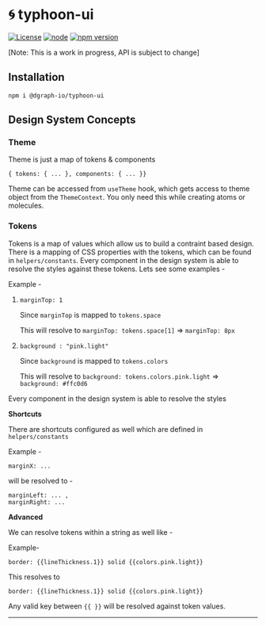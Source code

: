 # 🌀 typhoon-ui
[![License](https://img.shields.io/badge/License-Apache%202.0-blue.svg)](https://github.com/dgraph-io/typhoon-ui/blob/main/LICENSE) [![node](https://img.shields.io/badge/node-10.14.6-brightgreen.svg)](https://github.com/dgraph-io/typhoon-ui) [![npm version](https://badge.fury.io/js/%40dgraph-io%2Ftyphoon-ui.svg)](https://badge.fury.io/js/%40dgraph-io%2Ftyphoon-ui)


[Note: This is a work in progress, API is subject to change]
## Installation

```
npm i @dgraph-io/typhoon-ui
```

## Design System Concepts

### **Theme**

Theme is just a map of tokens & components

```
{ tokens: { ... }, components: { ... }}
```

Theme can be accessed from `useTheme` hook, which gets access to theme object from the `ThemeContext`. You only need this while creating atoms or molecules.

### **Tokens**

Tokens is a map of values which allow us to build a contraint based design. There is a mapping of CSS properties with the tokens, which can be found in `helpers/constants`. Every component in the design system is able to resolve the styles against these tokens. Lets see some examples -

Example -

1. `marginTop: 1`

    Since `marginTop` is mapped to `tokens.space`

    This will resolve to `marginTop: tokens.space[1]` => `marginTop: 8px`

2. `background : "pink.light"`

    Since `background` is mapped to `tokens.colors`

    This will resolve to `background: tokens.colors.pink.light` => `background: #ffc0d6`

Every component in the design system is able to resolve the styles

**Shortcuts**

There are shortcuts configured as well which are defined in `helpers/constants`

Example -

`marginX: ...`

will be resolved to -

```
marginLeft: ... ,
marginRight: ...
```

**Advanced**

We can resolve tokens within a string as well like -

Example-

`border: {{lineThickness.1}} solid {{colors.pink.light}}`

This resolves to

`border: {{lineThickness.1}} solid {{colors.pink.light}}`

Any valid key between `{{ }}` will be resolved against token values.

---
